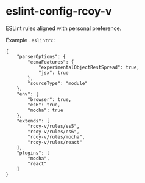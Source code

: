 # eslint-config-rcoy-v

ESLint rules aligned with personal preference.

Example `.eslintrc`:
```
{
    "parserOptions": {
        "ecmaFeatures": {
            "experimentalObjectRestSpread": true,
            "jsx": true
        },
        "sourceType": "module"
    },
    "env": {
        "browser": true,
        "es6": true,
        "mocha": true
    },
    "extends": [
        "rcoy-v/rules/es5",
        "rcoy-v/rules/es6",
        "rcoy-v/rules/mocha",
        "rcoy-v/rules/react"
    ],
    "plugins": [
        "mocha",
        "react"
    ]
}
```
